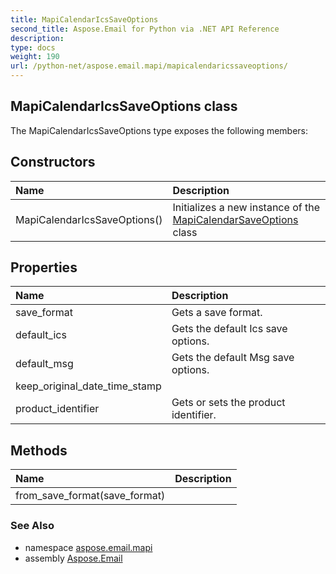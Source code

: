 ```yaml
---
title: MapiCalendarIcsSaveOptions
second_title: Aspose.Email for Python via .NET API Reference
description: 
type: docs
weight: 190
url: /python-net/aspose.email.mapi/mapicalendaricssaveoptions/
---
```


## MapiCalendarIcsSaveOptions class



The MapiCalendarIcsSaveOptions type exposes the following members:
## Constructors
| Name | Description |
| :- | :- |
|MapiCalendarIcsSaveOptions()|Initializes a new instance of the [MapiCalendarSaveOptions](/email/python-net/aspose.email.mapi/mapicalendarsaveoptions/) class|
## Properties
| Name | Description |
| :- | :- |
|save_format|Gets a save format.|
|default_ics|Gets the default Ics save options.|
|default_msg|Gets the default Msg save options.|
|keep_original_date_time_stamp|  |
|product_identifier|Gets or sets the product identifier.|
## Methods
| Name | Description |
| :- | :- |
|from_save_format(save_format)|  |

### See Also

* namespace [aspose.email.mapi](/email/python-net/aspose.email.mapi/)
* assembly [Aspose.Email](/email/python-net/)

